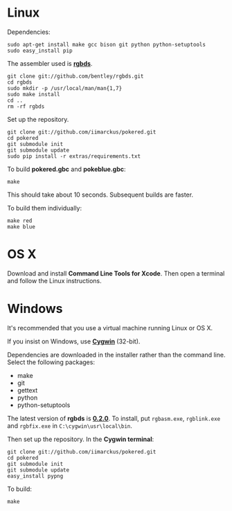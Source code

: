 # Linux

Dependencies:

	sudo apt-get install make gcc bison git python python-setuptools
	sudo easy_install pip

The assembler used is [**rgbds**](https://github.com/bentley/rgbds).

	git clone git://github.com/bentley/rgbds.git
	cd rgbds
	sudo mkdir -p /usr/local/man/man{1,7}
	sudo make install
	cd ..
	rm -rf rgbds

Set up the repository.

	git clone git://github.com/iimarckus/pokered.git
	cd pokered
	git submodule init
	git submodule update
	sudo pip install -r extras/requirements.txt

To build **pokered.gbc** and **pokeblue.gbc**:

	make

This should take about 10 seconds. Subsequent builds are faster.

To build them individually:

	make red
	make blue


# OS X

Download and install **Command Line Tools for Xcode**.
Then open a terminal and follow the Linux instructions.


# Windows

It's recommended that you use a virtual machine running Linux or OS X.

If you insist on Windows, use [**Cygwin**](http://cygwin.com/install.html) (32-bit).

Dependencies are downloaded in the installer rather than the command line.
Select the following packages:
* make
* git
* gettext
* python
* python-setuptools

The latest version of **rgbds** is  [**0.2.0**](https://github.com/bentley/rgbds/releases/download/v0.2.0/rgbds-0.2.0-win32.zip). To install, put `rgbasm.exe`, `rgblink.exe` and `rgbfix.exe` in `C:\cygwin\usr\local\bin`.

Then set up the repository. In the **Cygwin terminal**:

	git clone git://github.com/iimarckus/pokered.git
	cd pokered
	git submodule init
	git submodule update
	easy_install pypng

To build:

	make

